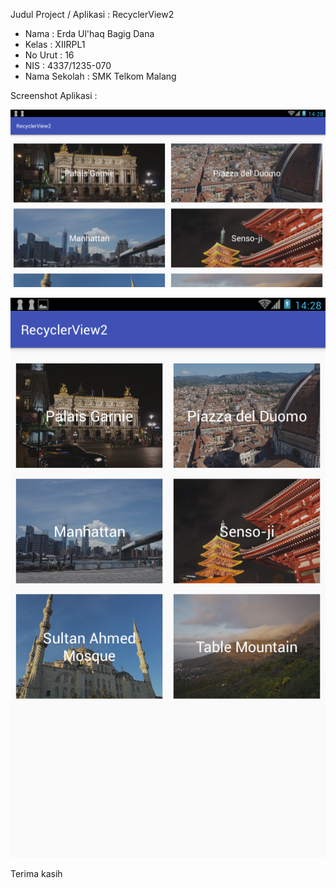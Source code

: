 Judul Project / Aplikasi : RecyclerView2

* Nama : Erda Ul'haq Bagig Dana
* Kelas : XIIRPL1
* No Urut : 16
* NIS : 4337/1235-070
* Nama Sekolah : SMK Telkom Malang

Screenshot Aplikasi :

![](https://raw.githubusercontent.com/erdaulhaq/RecyclerView2/master/RecyclerView2.1.png)

![](https://raw.githubusercontent.com/erdaulhaq/RecyclerView2/master/RecyclerView2.2.png)

Terima kasih
